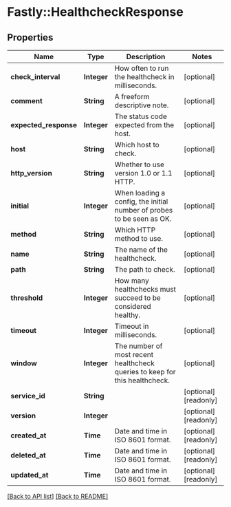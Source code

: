 # Fastly::HealthcheckResponse

## Properties

| Name | Type | Description | Notes |
| ---- | ---- | ----------- | ----- |
| **check_interval** | **Integer** | How often to run the healthcheck in milliseconds. | [optional] |
| **comment** | **String** | A freeform descriptive note. | [optional] |
| **expected_response** | **Integer** | The status code expected from the host. | [optional] |
| **host** | **String** | Which host to check. | [optional] |
| **http_version** | **String** | Whether to use version 1.0 or 1.1 HTTP. | [optional] |
| **initial** | **Integer** | When loading a config, the initial number of probes to be seen as OK. | [optional] |
| **method** | **String** | Which HTTP method to use. | [optional] |
| **name** | **String** | The name of the healthcheck. | [optional] |
| **path** | **String** | The path to check. | [optional] |
| **threshold** | **Integer** | How many healthchecks must succeed to be considered healthy. | [optional] |
| **timeout** | **Integer** | Timeout in milliseconds. | [optional] |
| **window** | **Integer** | The number of most recent healthcheck queries to keep for this healthcheck. | [optional] |
| **service_id** | **String** |  | [optional][readonly] |
| **version** | **Integer** |  | [optional][readonly] |
| **created_at** | **Time** | Date and time in ISO 8601 format. | [optional][readonly] |
| **deleted_at** | **Time** | Date and time in ISO 8601 format. | [optional][readonly] |
| **updated_at** | **Time** | Date and time in ISO 8601 format. | [optional][readonly] |

[[Back to API list]](../../README.md#endpoints) [[Back to README]](../../README.md)


